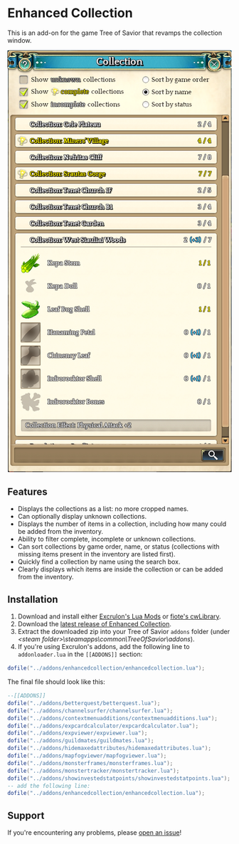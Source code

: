 # Enhanced Collection
This is an add-on for the game Tree of Savior that revamps the collection window.

![Enhanced Collection screenshot](https://raw.githubusercontent.com/MrJul/ToS-EnhancedCollection/master/Screenshot.png)

## Features
 - Displays the collections as a list: no more cropped names.
 - Can optionally display unknown collections.
 - Displays the number of items in a collection, including how many could be added from the inventory.
 - Ability to filter complete, incomplete or unknown collections.
 - Can sort collections by game order, name, or status (collections with missing items present in the inventory are listed first).
 - Quickly find a collection by name using the search box.
 - Clearly displays which items are inside the collection or can be added from the inventory.
 

## Installation

1. Download and install either [Excrulon's Lua Mods](https://github.com/Excrulon/Tree-of-Savior-Lua-Mods) or [fiote's cwLibrary](https://github.com/fiote/treeofsavior-addons).
2. Download the [latest release of Enhanced Collection](https://github.com/MrJul/ToS-EnhancedCollection/releases).
3. Extract the downloaded zip into your Tree of Savior `addons` folder (under *&lt;steam folder&gt;\steamapps\common\TreeOfSavior\addons*).
4. If you're using Excrulon's addons, add the following line to `addonloader.lua` in the `[[ADDONS]]` section:

```lua
dofile("../addons/enhancedcollection/enhancedcollection.lua");
```

The final file should look like this:

```lua
--[[ADDONS]]
dofile("../addons/betterquest/betterquest.lua");
dofile("../addons/channelsurfer/channelsurfer.lua");
dofile("../addons/contextmenuadditions/contextmenuadditions.lua");
dofile("../addons/expcardcalculator/expcardcalculator.lua");
dofile("../addons/expviewer/expviewer.lua");
dofile("../addons/guildmates/guildmates.lua");
dofile("../addons/hidemaxedattributes/hidemaxedattributes.lua");
dofile("../addons/mapfogviewer/mapfogviewer.lua");
dofile("../addons/monsterframes/monsterframes.lua");
dofile("../addons/monstertracker/monstertracker.lua");
dofile("../addons/showinvestedstatpoints/showinvestedstatpoints.lua");
-- add the following line:
dofile("../addons/enhancedcollection/enhancedcollection.lua");
```

## Support

If you're encountering any problems, please [open an issue](https://github.com/MrJul/ToS-EnhancedCollection/issues)!
